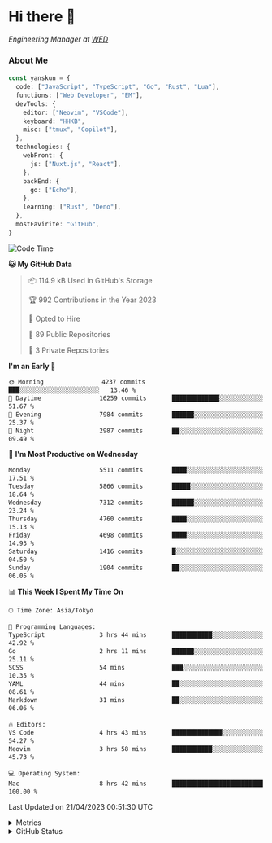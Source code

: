 # Hi there&nbsp;:wave:

<!-- ![Alt text](https://spotify-recently-played-readme.vercel.app/api?user=31kynbuubkiu3r4qh4hjuaglhfay) -->

_Engineering Manager at [WED](https://github.com/wedinc)_

### About Me

```ts
const yanskun = {
  code: ["JavaScript", "TypeScript", "Go", "Rust", "Lua"],
  functions: ["Web Developer", "EM"],
  devTools: {
    editor: ["Neovim", "VSCode"],
    keyboard: "HHKB",
    misc: ["tmux", "Copilot"],
  },
  technologies: {
    webFront: {
      js: ["Nuxt.js", "React"],
    },
    backEnd: {
      go: ["Echo"],
    },
    learning: ["Rust", "Deno"],
  },
  mostFavirite: "GitHub",
}
```

<!--START_SECTION:waka-->
![Code Time](http://img.shields.io/badge/Code%20Time-268%20hrs%2044%20mins-blue)

**🐱 My GitHub Data** 

> 📦 114.9 kB Used in GitHub's Storage 
 > 
> 🏆 992 Contributions in the Year 2023
 > 
> 💼 Opted to Hire
 > 
> 📜 89 Public Repositories 
 > 
> 🔑 3 Private Repositories 
 > 
**I'm an Early 🐤** 

```text
🌞 Morning                4237 commits        ███░░░░░░░░░░░░░░░░░░░░░░   13.46 % 
🌆 Daytime                16259 commits       █████████████░░░░░░░░░░░░   51.67 % 
🌃 Evening                7984 commits        ██████░░░░░░░░░░░░░░░░░░░   25.37 % 
🌙 Night                  2987 commits        ██░░░░░░░░░░░░░░░░░░░░░░░   09.49 % 
```
📅 **I'm Most Productive on Wednesday** 

```text
Monday                   5511 commits        ████░░░░░░░░░░░░░░░░░░░░░   17.51 % 
Tuesday                  5866 commits        █████░░░░░░░░░░░░░░░░░░░░   18.64 % 
Wednesday                7312 commits        ██████░░░░░░░░░░░░░░░░░░░   23.24 % 
Thursday                 4760 commits        ████░░░░░░░░░░░░░░░░░░░░░   15.13 % 
Friday                   4698 commits        ████░░░░░░░░░░░░░░░░░░░░░   14.93 % 
Saturday                 1416 commits        █░░░░░░░░░░░░░░░░░░░░░░░░   04.50 % 
Sunday                   1904 commits        ██░░░░░░░░░░░░░░░░░░░░░░░   06.05 % 
```


📊 **This Week I Spent My Time On** 

```text
🕑︎ Time Zone: Asia/Tokyo

💬 Programming Languages: 
TypeScript               3 hrs 44 mins       ███████████░░░░░░░░░░░░░░   42.92 % 
Go                       2 hrs 11 mins       ██████░░░░░░░░░░░░░░░░░░░   25.11 % 
SCSS                     54 mins             ███░░░░░░░░░░░░░░░░░░░░░░   10.35 % 
YAML                     44 mins             ██░░░░░░░░░░░░░░░░░░░░░░░   08.61 % 
Markdown                 31 mins             ██░░░░░░░░░░░░░░░░░░░░░░░   06.06 % 

🔥 Editors: 
VS Code                  4 hrs 43 mins       ██████████████░░░░░░░░░░░   54.27 % 
Neovim                   3 hrs 58 mins       ███████████░░░░░░░░░░░░░░   45.73 % 

💻 Operating System: 
Mac                      8 hrs 42 mins       █████████████████████████   100.00 % 
```


 Last Updated on 21/04/2023 00:51:30 UTC
<!--END_SECTION:waka-->

<details>
  <summary>Metrics</summary>
  <img src="https://github.com/yanskun/yanskun/blob/main/github-metrics.svg" alt="Metrics">
</details>

<details>
  <summary>GitHub Status</summary>
  <picture>
    <source media="(prefers-color-scheme: dark)" srcset="https://raw.githubusercontent.com/yanskun/yanskun/master/profile-summary-card-output/nord_dark/0-profile-details.svg">
   <img src="https://raw.githubusercontent.com/yanskun/yanskun/master/profile-summary-card-output/default/0-profile-details.svg">
  </picture>
  <br>
  <picture>
    <source media="(prefers-color-scheme: dark)" srcset="https://raw.githubusercontent.com/yanskun/yanskun/master/profile-summary-card-output/nord_dark/1-repos-per-language.svg">
   <img src="https://raw.githubusercontent.com/yanskun/yanskun/master/profile-summary-card-output/default/1-repos-per-language.svg">
  </picture>
  <picture>
    <source media="(prefers-color-scheme: dark)" srcset="https://raw.githubusercontent.com/yanskun/yanskun/master/profile-summary-card-output/nord_dark/2-most-commit-language.svg">
   <img src="https://raw.githubusercontent.com/yanskun/yanskun/master/profile-summary-card-output/default/2-most-commit-language.svg">
  </picture>
  <br>
  <picture>
    <source media="(prefers-color-scheme: dark)" srcset="https://raw.githubusercontent.com/yanskun/yanskun/master/profile-summary-card-output/nord_dark/3-stats.svg">
   <img src="https://raw.githubusercontent.com/yanskun/yanskun/master/profile-summary-card-output/default/3-stats.svg">
  </picture>
  <picture>
    <source media="(prefers-color-scheme: dark)" srcset="https://raw.githubusercontent.com/yanskun/yanskun/master/profile-summary-card-output/nord_dark/4-productive-time.svg">
   <img src="https://raw.githubusercontent.com/yanskun/yanskun/master/profile-summary-card-output/default/4-productive-time.svg">
  </picture>
</details>

